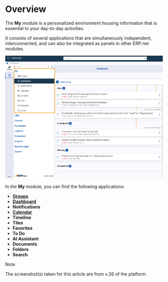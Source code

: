# Overview

The **My** module is a personalized environment housing information that is essential to your day-to-day activities.

It consists of several applications that are simultaneously independent, interconnected, and can also be integrated as panels in other ERP.net modules.

![pictures](pictures/my_v266.png)

In the **My** module, you can find the following applications:

* **[Groups](groups/index.md)**
* **[Dashboard](dashboard.md)**
* **Notifications**
* **[Calendar](calendar.md)**
* **Timeline**
* **Tiles**
* **Favorites**
* **To Do**
* **AI Assistant**
* **Documents**
* **Folders**
* **Search** 

> [!NOTE]
> 
> The screenshot(s) taken for this article are from v.26 of the platform.
